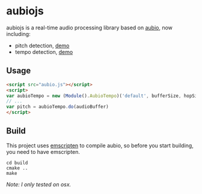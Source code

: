 # aubiojs
aubiojs is a real-time audio processing library based on [aubio](https://github.com/aubio/aubio), now including:
- pitch detection, [demo](https://qiuxiang.github.io/aubiojs/examples/pitch.html)
- tempo detection, [demo](https://qiuxiang.github.io/aubiojs/examples/tempo.html)

## Usage
```html
<script src="aubio.js"></script>
<script>
var aubioTempo = new (Module().AubioTempo)('default', bufferSize, hopSize, sampleRate)
// ...
var pitch = aubioTempo.do(audioBuffer)
</script>
```

## Build
This project uses [emscripten](https://github.com/kripken/emscripten) to compile aubio,
so before you start building, you need to have emscripten.

```
cd build
cmake ..
make
```

*Note: I only tested on osx.*
